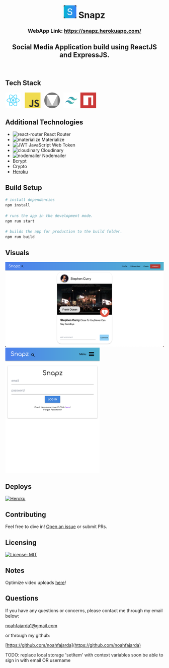 <div align="center">

# <img src="./client/public/snapz-logo.png" alt="logo" width="40"/> **Snapz**

### WebApp Link: https://snapz.herokuapp.com/

## Social Media Application build using ReactJS and ExpressJS.

</div>

<br />

## Tech Stack

<code><img height="50" src="https://raw.githubusercontent.com/github/explore/80688e429a7d4ef2fca1e82350fe8e3517d3494d/topics/react/react.png" alt="react"></code>
&nbsp;
<code><img height="50" src="https://raw.githubusercontent.com/github/explore/80688e429a7d4ef2fca1e82350fe8e3517d3494d/topics/javascript/javascript.png" alt="javascript"></code>
&nbsp;
<code><img height="50" src="https://raw.githubusercontent.com/github/explore/80688e429a7d4ef2fca1e82350fe8e3517d3494d/topics/material-design/material-design.png" alt="javascript"></code>
&nbsp;
<code><img height="50" src="https://raw.githubusercontent.com/github/explore/80688e429a7d4ef2fca1e82350fe8e3517d3494d/topics/tailwind/tailwind.png" alt="tailwind"></code>
<code><img height="50" src="https://raw.githubusercontent.com/github/explore/80688e429a7d4ef2fca1e82350fe8e3517d3494d/topics/npm/npm.png" alt="tailwind"></code>

## Additional Technologies

- <img height="25" src="https://reactrouter.com/_brand/react-router-mark-color.png" alt="react-router"> React Router
- <img height="25" src="https://seeklogo.com/images/M/materialize-logo-0FCAD8A6F8-seeklogo.com.png" alt="materialize"> Materialize
- <img height="25" src="https://seeklogo.com/images/J/jwt-logo-65D86B4640-seeklogo.com.png" alt="JWT"> JavaScript Web Token
- <img height="25" src="https://seeklogo.com/images/C/cloudinary-logo-91D46BA298-seeklogo.com.png" alt="cloudinary"> Cloudinary
- <img height="25" src="https://i0.wp.com/community.nodemailer.com/wp-content/uploads/2015/10/n2-2.png?fit=422%2C360&ssl=1" alt="nodemailer"> Nodemailer
- Bcrypt
- Crypto
- <a href="https://dashboard.heroku.com/apps/snapz">Heroku</a>

## Build Setup

```bash
# install dependencies
npm install

# runs the app in the development mode.
npm run start

# builds the app for production to the build folder.
npm run build
```

## Visuals

<div>

<img src="./client/public/app-snapshot-1.png" alt="screenshot1" width="600"/>
<img src="./client/public/app-snapshot-2.png" alt="screenshot1" width="300"/>

</div>

## Deploys

[![Heroku](https://img.shields.io/badge/heroku-%23430098.svg?style=for-the-badge&logo=heroku&logoColor=white)](https://dashboard.heroku.com/apps/snapz)

## Contributing

Feel free to dive in! [Open an issue](https://github.com/noahfajarda/snapz/issues/new) or submit PRs.

## Licensing

[![License: MIT](https://img.shields.io/badge/License-MIT-yellow.svg)](https://opensource.org/licenses/MIT)

## Notes

Optimize video uploads <a href="https://www.veed.io/edit/ca50d6ab-ef27-4fb6-9298-172ec99a0520/media">here</a>!

## Questions

If you have any questions or concerns, please contact me through my email below:

noahfajarda1@gmail.com

or through my github:

[https://github.com/noahfajarda](https://github.com/noahfajarda)

TODO:
replace local storage 'setItem' with context variables soon
be able to sign in with email OR username

